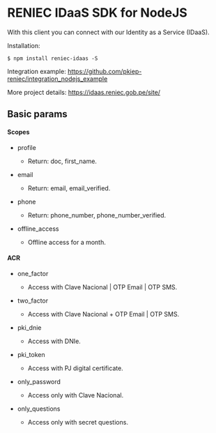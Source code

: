 # RENIEC IDaaS SDK for NodeJS
With this client you can connect with our Identity as a Service (IDaaS).

Installation:
```
$ npm install reniec-idaas -S
```

Integration example:
https://github.com/pkiep-reniec/integration_nodejs_example

More project details:
https://idaas.reniec.gob.pe/site/

## Basic params
#### Scopes
- profile
    - Return: doc, first_name.
	
- email
    - Return: email, email_verified.
	
- phone
    - Return: phone_number, phone_number_verified.
	
- offline_access
    - Offline access for a month.
	

#### ACR
- one_factor
    - Access with Clave Nacional | OTP Email | OTP SMS.
	
- two_factor
    - Access with Clave Nacional + OTP Email | OTP SMS.
	
- pki_dnie
    - Access with DNIe.
	
- pki_token
    - Access with PJ digital certificate.
	
- only_password
    - Access only with Clave Nacional.
	
- only_questions
    - Access only with secret questions.
	